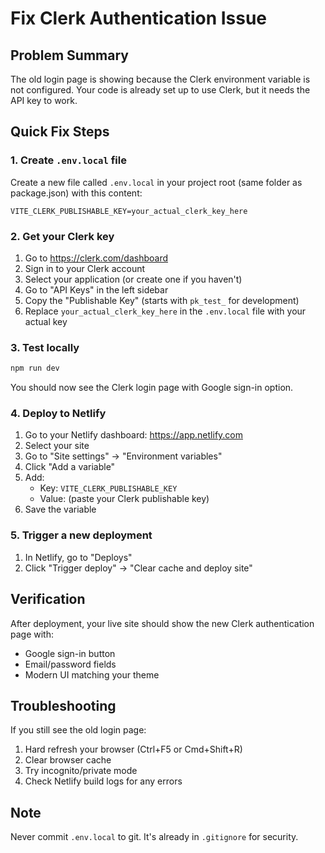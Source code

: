 # Fix Clerk Authentication Issue

## Problem Summary
The old login page is showing because the Clerk environment variable is not configured. Your code is already set up to use Clerk, but it needs the API key to work.

## Quick Fix Steps

### 1. Create `.env.local` file
Create a new file called `.env.local` in your project root (same folder as package.json) with this content:

```
VITE_CLERK_PUBLISHABLE_KEY=your_actual_clerk_key_here
```

### 2. Get your Clerk key
1. Go to https://clerk.com/dashboard
2. Sign in to your Clerk account
3. Select your application (or create one if you haven't)
4. Go to "API Keys" in the left sidebar
5. Copy the "Publishable Key" (starts with `pk_test_` for development)
6. Replace `your_actual_clerk_key_here` in the `.env.local` file with your actual key

### 3. Test locally
```bash
npm run dev
```
You should now see the Clerk login page with Google sign-in option.

### 4. Deploy to Netlify
1. Go to your Netlify dashboard: https://app.netlify.com
2. Select your site
3. Go to "Site settings" → "Environment variables"
4. Click "Add a variable"
5. Add:
   - Key: `VITE_CLERK_PUBLISHABLE_KEY`
   - Value: (paste your Clerk publishable key)
6. Save the variable

### 5. Trigger a new deployment
1. In Netlify, go to "Deploys"
2. Click "Trigger deploy" → "Clear cache and deploy site"

## Verification
After deployment, your live site should show the new Clerk authentication page with:
- Google sign-in button
- Email/password fields
- Modern UI matching your theme

## Troubleshooting
If you still see the old login page:
1. Hard refresh your browser (Ctrl+F5 or Cmd+Shift+R)
2. Clear browser cache
3. Try incognito/private mode
4. Check Netlify build logs for any errors

## Note
Never commit `.env.local` to git. It's already in `.gitignore` for security. 